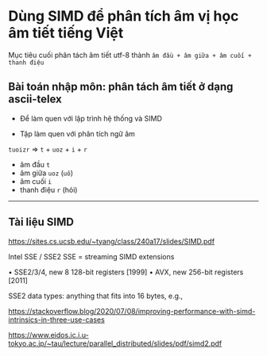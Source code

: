 # Dùng SIMD để phân tích âm vị học âm tiết tiếng Việt

Mục tiêu cuối phân tách âm tiết utf-8 thành `âm đầu + âm giữa + âm cuối + thanh điệu`


## Bài toán nhập môn: phân tách âm tiết ở dạng ascii-telex

* Để làm quen với lập trình hệ thống và SIMD

* Tập làm quen với phân tích ngữ âm

`tuoizr` => `t` + `uoz` + `i` + `r`
- âm đầu `t`
- âm giữa `uoz` (`uô`)
- âm cuối `i`
- thanh điệu `r` (hỏi)


- - -


## Tài liệu SIMD

https://sites.cs.ucsb.edu/~tyang/class/240a17/slides/SIMD.pdf

Intel SSE / SSE2
SSE = streaming SIMD extensions

• SSE2/3/4, new 8 128-bit registers [1999]
• AVX, new 256-bit registers [2011]

SSE2 data types: anything that fits into 16 bytes, e.g.,


https://stackoverflow.blog/2020/07/08/improving-performance-with-simd-intrinsics-in-three-use-cases



https://www.eidos.ic.i.u-tokyo.ac.jp/~tau/lecture/parallel_distributed/slides/pdf/simd2.pdf
